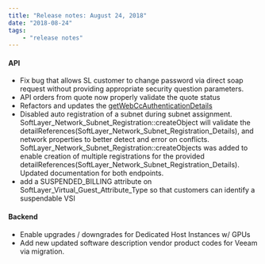 ```yaml
---
title: "Release notes: August 24, 2018"
date: "2018-08-24"
tags:
    - "release notes"
---
```


#### API
- Fix bug that allows SL customer to change password via direct soap request without providing appropriate security question parameters.
- API orders from quote now properly validate the quote status
- Refactors and updates the [getWebCcAuthenticationDetails](https://softlayer.github.io/reference/services/SoftLayer_Network_Storage_Backup_Evault/getWebCCAuthenticationDetails/)
- Disabled auto registration of a subnet during subnet assignment. 
SoftLayer_Network_Subnet_Registration::createObject will validate the detailReferences(SoftLayer_Network_Subnet_Registration_Details), and network properties to better detect and error on conflicts. 
SoftLayer_Network_Subnet_Registration::createObjects was added to enable creation of multiple registrations for the provided detailReferences(SoftLayer_Network_Subnet_Registration_Details). 
Updated documentation for both endpoints.
- add a SUSPENDED_BILLING attribute on SoftLayer_Virtual_Guest_Attribute_Type so that customers can identify a suspendable VSI

#### Backend
- Enable upgrades / downgrades for Dedicated Host Instances w/ GPUs
- Add new updated software description vendor product codes for Veeam via migration.
